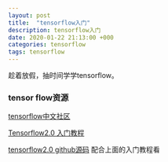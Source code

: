 ```yaml
---
layout: post
title:  "tensorflow入门"
description: tensorflow入门
date: 2020-01-22 21:13:00 +000
categories: tensorflow
tags: tensorflow
---
```


趁着放假，抽时间学学tensorflow。

### tensor flow资源

[tensorflow中文社区](http://tensorfly.cn/)

[Tensorflow2.0 入门教程](https://zhuanlan.zhihu.com/p/59507137)

[tensorflow2.0 github源码](https://github.com/czy36mengfei/tensorflow2_tutorials_chinese) 配合上面的入门教程看



